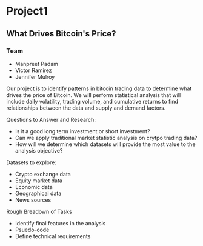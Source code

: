 # Project1

## What Drives Bitcoin's Price?  

### Team
- Manpreet Padam
- Victor Ramirez 
- Jennifer Mulroy 

Our project is to identify patterns in bitcoin trading data to determine what drives the price of Bitcoin. We will perform statistical analysis that will include daily volatility, trading volume, and cumulative returns to find relationships between the data and supply and demand factors. 
 
 Questions to Answer and Research: 
 - Is it a good long term investment or short investment? 
 - Can we apply traditional market statistic analysis on crytpo trading data? 
 - How will we determine which datasets will provide the most value to the analysis objective? 
 
 Datasets to explore:
 - Crypto exchange data
 - Equity market data 
 - Economic data 
 - Geographical data 
 - News sources 
 
 Rough Breadown of Tasks 
 - Identify final features in the analysis 
 - Psuedo-code 
 - Define technical requirements 
 

